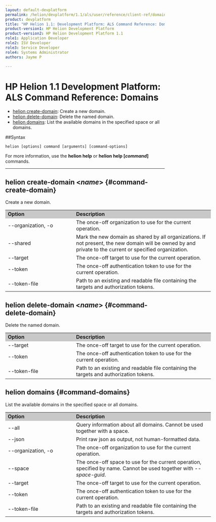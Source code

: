 ```yaml
---
layout: default-devplatform
permalink: /helion/devplatform/1.1/als/user/reference/client-ref/domains/
product: devplatform
title: "HP Helion 1.1: Development Platform: ALS Command Reference: Domains"
product-version1: HP Helion Development Platform
product-version2: HP Helion Development Platform 1.1
role1: Application Developer 
role2: ISV Developer
role3: Service Developer
role4: Systems Administrator
authors: Jayme P

---
```

<!--PUBLISHED-->

# HP Helion 1.1 Development Platform: ALS Command Reference: Domains

- [helion create-domain](#command-create-domain): Create a new domain.
- [helion delete-domain](#command-delete-domain): Delete the named domain.
- [helion domains](#command-domains): List the available domains in the specified space or all domains.

##Syntax

	helion [options] command [arguments] [command-options]
For more information, use the **helion help** or **helion help [*command*]** commands.

<hr />

## helion create-domain <*name*> {#command-create-domain}
Create a new domain.

<table style="text-align: left; vertical-align: top; width:650px;">
<tr style="background-color: #C8C8C8;">
<td style="width: 200px;"><b>Option</b></td><td><b>Description</b></td>
</tr><tr>
<td>--organization, -o</td>
<td>The once-off organization to use for the current operation.</td>
</tr>    
<tr><td>--shared</td><td>Mark the new domain as shared by all organizations. If not present, the new domain will be owned by and private to the current or specified organization.</td></tr>
<tr><tr><td>--target</td>
<td>The once-off target to use for the current operation.</td>
</tr>    <tr><td>--token</td>
<td>The once-off authentication token to use for the current
operation.</td>
</tr>    <tr><td>--token-file</td>
<td>Path to an existing and readable file containing the targets and
authorization tokens.</td>
</tr>
</table>


## helion delete-domain <*name*> {#command-delete-domain}
Delete the named domain.

<table style="text-align: left; vertical-align: top; width:650px;">
<tr style="background-color: #C8C8C8;">
<td style="width: 200px;"><b>Option</b></td><td><b>Description</b></td>
</tr><tr><td>--target</td>
<td>The once-off target to use for the current operation.</td>
</tr>    <tr><td>--token</td>
<td>The once-off authentication token to use for the current
operation.</td>
</tr>    <tr><td>--token-file</td>
<td>Path to an existing and readable file containing the targets and
authorization tokens.</td>
</tr>
</table>


## helion domains {#command-domains}
List the available domains in the specified space or all domains.
<table style="text-align: left; vertical-align: top; width:650px;">
<tr style="background-color: #C8C8C8;">
<td style="width: 200px;"><b>Option</b></td><td><b>Description</b></td>
</tr><td>--all</td>
<td>Query information about all domains. Cannot be used together with a space.</td>
</tr> <tr><td>--json</td>
<td>Print raw json as output, not human-formatted data.</td>
</tr><tr><tr>
<td>--organization, -o</td>
<td>The once-off organization to use for the current operation.</td>
</tr>    <tr><td>--space</td>
<td>The once-off space to use for the current operation, specified by
name.  Cannot be used together with <i>--space-guid</i>.</td>
</tr><tr><td>--target</td>
<td>The once-off target to use for the current operation.</td>
</tr>    <tr><td>--token</td>
<td>The once-off authentication token to use for the current
operation.</td>
</tr>    <tr><td>--token-file</td>
<td>Path to an existing and readable file containing the targets and
authorization tokens.</td>
</tr>
</table>
